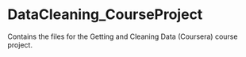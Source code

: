 # DataCleaning_CourseProject
Contains the files for the Getting and Cleaning Data (Coursera) course project.

